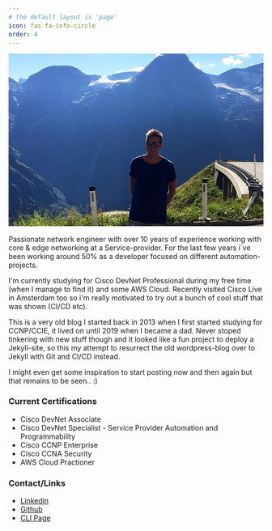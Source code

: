 ```yaml
---
# the default layout is 'page'
icon: fas fa-info-circle
order: 4
---
```



![Me](/assets/images/small.jpg)

Passionate network engineer with over 10 years of experience working with core & edge networking at a Service-provider.
For the last few years i´ve been working around 50% as a developer focused on different automation-projects.  

I'm currently studying for Cisco DevNet Professional during my free time (when I manage to find it) and some AWS Cloud. Recently visited Cisco Live in Amsterdam too so i'm really motivated to try out a bunch of cool stuff that was shown (CI/CD etc).

This is a very old blog I started back in 2013 when I first started studying for CCNP/CCIE, it lived on until 2019 when I became a dad. Never stoped tinkering with new stuff though and it looked like a fun project to deploy a Jekyll-site, so this my attempt to resurrect the old wordpress-blog over to Jekyll with Git and CI/CD instead.

I might even get some inspiration to start posting now and then again but that remains to be seen.. :)

### Current Certifications

- Cisco DevNet Associate
- Cisco DevNet Specialist - Service Provider Automation and Programmability
- Cisco CCNP Enterprise
- Cisco CCNA Security
- AWS Cloud Practioner

### Contact/Links

- [Linkedin](https://linkedin.com/in/jonascollen)
- [Github](https://github.com/jonascollen)
- [CLI Page](https://www.jonascollen.se)
